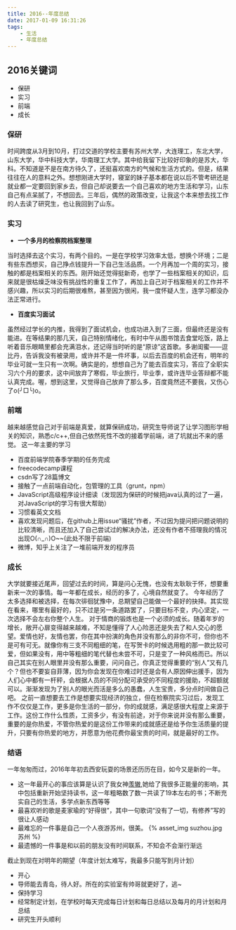 ```yaml
---
title: 2016--年度总结
date: 2017-01-09 16:31:26
tags: 
	- 生活
	- 年度总结
---
```

## 2016关键词
- 保研
- 实习
- 前端
- 成长

<!--more-->

### 保研
时间跨度从3月到10月，打过交道的学校主要有苏州大学，大连理工，东北大学，山东大学，华中科技大学，华南理工大学。其中给我留下比较好印象的是苏大，华科。不知道是不是在南方待久了，还挺喜欢南方的气候和生活方式的。但是，结果往往在人的意料之外。想想刚进大学时，寝室的妹子基本都在说以后不管考研还是就业都一定要回到家乡去，但自己却说要去一个自己喜欢的地方生活和学习，山东自己有点呆腻了，不想回去。三年后，偶然的政策改变，让我这个本来想去找工作的人去读了研究生，也让我回到了山东。

### 实习
- **一个多月的检察院档案整理**

当时选择去这个实习，有两个目的。一是在学校学习效率太低，想换个环境；二是有些东西想买，自己挣点钱提升一下自己生活品质。一个月再加一个周的实习，接触的都是档案相关的东西。刚开始还觉得挺新奇，也学了一些档案相关的知识，后来就是很枯燥乏味没有挑战性的重复工作了，再加上自己对于档案相关的工作并不感兴趣，所以实习的后期很难熬，甚至因为很闲，我一度怀疑人生，连学习都没办法正常进行。

- **百度实习面试**

虽然经过学长的内推，我得到了面试机会，也成功进入到了三面，但最终还是没有能进。在等结果的那几天，自己特别情绪化，有时中午从图书馆去食堂吃饭，路上听着音乐眼睛里都会充满泪水，还记得当时听的是“原谅”这首歌。多谢闺蜜——逗比丹，告诉我没有被录用，或许并不是一件坏事，以后去百度的机会还有，明年的毕业可就一生只有一次啊。确实是的，想想自己为了能去百度实习，答应了全职实习六个月的要求，这中间放弃了寒假，毕业旅行，毕业季，或许连毕业答辩都不能认真完成。喔，想到这里，又觉得自己放弃了那么多，百度竟然还不要我，又伤心了o(╯□╰)o。

### 前端

越来越感觉自己对于前端是真爱，就算保研成功，研究生导师说了让学习图形学相关的知识，熟悉c/c++,但自己依然死性不改的接着学前端，进了坑就出不来的感觉。
这一年主要的学习
- 百度前端学院春季学期的任务完成
- freecodecamp课程
- csdn写了28篇博文
- 接触了一点前端自动化，包管理的工具（grunt，npm）
- JavaScript高级程序设计细读（发现因为保研的时候把java认真的过了一遍，对JavaScript的学习有很大帮助）
- 习惯看英文文档
- 喜欢发现问题后，在github上用issue“骚扰”作者，不过因为提问把问题说明的比较清晰，而且还加入了自己尝试过的解决办法，还没有作者不搭理我的情况出现O(∩_∩)O~~(此处不限于前端)
- 微博，知乎上关注了一堆前端开发的程序员

### 成长

大学就要接近尾声，回望过去的时间，算是问心无愧，也没有太耿耿于怀，想要重新来一次的事情。每一年都在成长，经历的多了，心境自然就变了。
今年经历了太多选择和被选择，在每次徘徊犹豫中，总期望自己能做一个最好的抉择。其实现在看来，哪里有最好的，只不过是另一条道路罢了，只要目标不变，内心坚定，一次选择不会左右你整个人生。
对于情商的锻炼也是一个必须的成长。随着年岁的增长，敞开心扉变得越来越难，不知是懂得了人心险恶还是失去了和人交心的愿望。爱情也好，友情也罢，你在其中扮演的角色并没有那么的非你不可，但你也不是可有可无。就像你有三支不同粗细的笔，在写贺卡的时候选用粗的那一款比较可爱，但如果没有，用中等粗细的笔代替也未尝不可，只是变了一种风格而已。所以自己其实在别人眼里并没有那么重要，问问自己，你真正觉得重要的“别人”又有几个？但也不要妄自菲薄，因为你会发现在你难过时还是会有人原因伸出援手，因为人们心中都有一杆秤，会根据人员的不同分配可承受的不同程度的援助，不超额就可以。渐渐发现为了别人的眼光而活是多么的愚蠢，人生宝贵，多分点时间做自己吧。
之前一直想要去工作是想要实现经济的独立，但在检察院实习过后，发现工作不仅仅是工作，更多是你生活的一部分，你的成就感，满足感很大程度上来源于工作。这份工作什么性质，工资多少，有没有前途，对于你来说并没有那么重要，重要的是你热爱，不管你热爱的是这份工作带来的成就感还是给予你生活质量的提升，只要有你热爱的地方，并愿意为他花费你最宝贵的时间，就是最好的工作。

### 结语

一年匆匆而过，2016年年初去西安玩耍的场景还历历在目，如今又是新的一年。

- 这一年最开心的事应该算是认识了我女神[羡辙](http://zhangwenli.com),她给了我很多正能量的影响，其中包括重新开始坚持读书，这一年粗略数了数一共读了19本左右的书；不断充实自己的生活，多学点新东西等等
- 最喜欢听的歌是麦家瑜的“好得很”，其中一句歌词“没有了一切，有修养”写的很让人感动
- 最难忘的一件事是自己一个人夜游苏州，很美。
{% asset_img suzhou.jpg 苏州 %}
- 最遗憾的一件事是和以前的朋友没有时间联系，不知会不会渐行渐远

截止到现在对明年的期望（年度计划太难写，我最多只能写到月计划）
- 开心
- 导师能去青岛，待人好。所在的实验室有帅哥就更好了，逃~
- 保持学习
- 经常制定计划，在学校时每天完成每日计划和每日总结以及每月的月计划和月总结
- 研究生开头顺利
